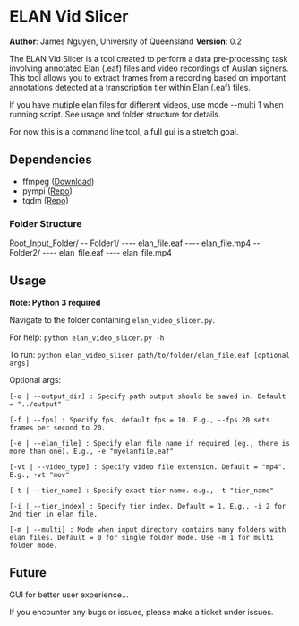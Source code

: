# ELAN Vid Slicer

**Author**: James Nguyen, University of Queensland
**Version**: 0.2

The ELAN Vid Slicer is a tool created to perform a data pre-processing task involving annotated Elan (.eaf) files and video recordings of Auslan signers. This tool allows you to extract frames from a recording based on important annotations detected at a transcription tier within Elan (.eaf) files.

If you have mutiple elan files for different videos, use mode --multi 1 when running script. See usage and folder structure for details.

For now this is a command line tool, a full gui is a stretch goal.

## Dependencies

* ffmpeg ([Download](https://www.ffmpeg.org/download.html))
* pympi ([Repo](https://github.com/dopefishh/pympi))
* tqdm ([Repo](https://github.com/tqdm/tqdm))

### Folder Structure

Root_Input_Folder/
-- Folder1/
---- elan_file.eaf
---- elan_file.mp4
-- Folder2/
---- elan_file.eaf
---- elan_file.mp4

## Usage

**Note: Python 3 required**

Navigate to the folder containing `elan_video_slicer.py`.

For help: `python elan_video_slicer.py -h`

To run: `python elan_video_slicer path/to/folder/elan_file.eaf [optional args]`

Optional args:

`[-o | --output_dir] : Specify path output should be saved in. Default = "../output"`

`[-f | --fps] : Specify fps, default fps = 10. E.g., --fps 20 sets frames per second to 20.`

`[-e | --elan_file] : Specify elan file name if required (eg., there is more than one). E.g., -e "myelanfile.eaf"`

`[-vt | --video_type] : Specify video file extension. Default = "mp4". E.g., -vt "mov"`

`[-t | --tier_name] : Specify exact tier name. e.g., -t "tier_name"`

`[-i | --tier_index] : Specify tier index. Default = 1. E.g., -i 2 for 2nd tier in elan file.`

`[-m | --multi] : Mode when input directory contains many folders with elan files. Default = 0 for single folder mode. Use -m 1 for multi folder mode.`


## Future

GUI for better user experience...

If you encounter any bugs or issues, please make a ticket under issues.
